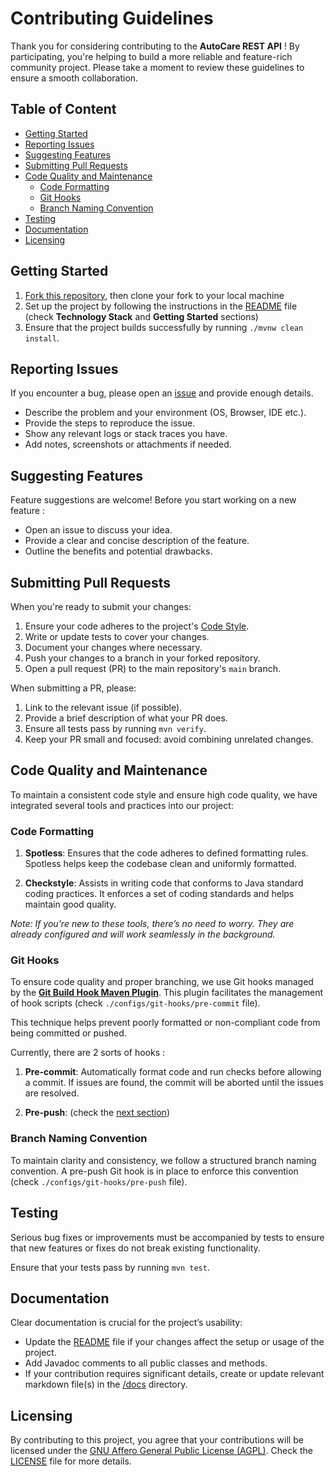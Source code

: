 # Contributing Guidelines

Thank you for considering contributing to the **AutoCare REST API** ! By participating, you're helping to build a more reliable and feature-rich community project. Please take a moment to review these guidelines to ensure a smooth collaboration.

## Table of Content

* [Getting Started](#getting-started)
* [Reporting Issues](#reporting-issues)
* [Suggesting Features](#suggesting-features)
* [Submitting Pull Requests](#submitting-pull-requests)
* [Code Quality and Maintenance](#code-quality-and-maintenance)
    + [Code Formatting](#code-formatting)
    + [Git Hooks](#git-hooks)
    + [Branch Naming Convention](#branch-naming-convention)
* [Testing](#testing)
* [Documentation](#documentation)
* [Licensing](#licensing)
    
## Getting Started

1. [Fork this repository](https://docs.github.com/en/get-started/exploring-projects-on-github/contributing-to-a-project#about-forking), then clone your fork to your local machine
2. Set up the project by following the instructions in the [README](./README.md) file (check **Technology Stack** and **Getting Started** sections)
3. Ensure that the project builds successfully by running `./mvnw clean install`.

## Reporting Issues

If you encounter a bug, please open an [issue](https://docs.github.com/en/issues/tracking-your-work-with-issues/about-issues#about-issues) and provide enough details.

- Describe the problem and your environment (OS, Browser, IDE etc.).
- Provide the steps to reproduce the issue.
- Show any relevant logs or stack traces you have.
- Add notes, screenshots or attachments if needed.

## Suggesting Features

Feature suggestions are welcome! Before you start working on a new feature :
- Open an issue to discuss your idea.
- Provide a clear and concise description of the feature.
- Outline the benefits and potential drawbacks.

## Submitting Pull Requests

When you're ready to submit your changes:

1. Ensure your code adheres to the project's [Code Style](#code-quality-and-maintenance).
2. Write or update tests to cover your changes.
3. Document your changes where necessary.
4. Push your changes to a branch in your forked repository.
5. Open a pull request (PR) to the main repository's `main` branch.

When submitting a PR, please:

1. Link to the relevant issue (if possible). 
2. Provide a brief description of what your PR does.
3. Ensure all tests pass by running `mvn verify`.
4. Keep your PR small and focused: avoid combining unrelated changes.

## Code Quality and Maintenance

To maintain a consistent code style and ensure high code quality, we have integrated several tools and practices into our project:

### Code Formatting

1. **Spotless**: Ensures that the code adheres to defined formatting rules. Spotless helps keep the codebase clean and uniformly formatted.

2. **Checkstyle**: Assists in writing code that conforms to Java standard coding practices. It enforces a set of coding standards and helps maintain good quality.

_Note: If you're new to these tools, there’s no need to worry. They are already configured and will work seamlessly in the background._

### Git Hooks

To ensure code quality and proper branching, we use Git hooks managed by the [**Git Build Hook Maven Plugin**](https://github.com/rudikershaw/git-build-hook). This plugin facilitates the management of hook scripts (check `./configs/git-hooks/pre-commit` file).

This technique helps prevent poorly formatted or non-compliant code from being committed or pushed.

Currently, there are 2 sorts of hooks :

1. **Pre-commit**: Automatically format code and run checks before allowing a commit. If issues are found, the commit will be aborted until the issues are resolved.

2. **Pre-push**: (check the [next section](#branch-naming-convention))

### Branch Naming Convention

To maintain clarity and consistency, we follow a structured branch naming convention. A pre-push Git hook is in place to enforce this convention (check `./configs/git-hooks/pre-push` file).

## Testing

Serious bug fixes or improvements must be accompanied by tests to ensure that new features or fixes do not break existing functionality. 

Ensure that your tests pass by running `mvn test`.

## Documentation

Clear documentation is crucial for the project’s usability:

- Update the [README](README.md) file if your changes affect the setup or usage of the project.
- Add Javadoc comments to all public classes and methods.
- If your contribution requires significant details, create or update relevant markdown file(s) in the [/docs](./docs) directory.

## Licensing

By contributing to this project, you agree that your contributions will be licensed under the [GNU Affero General Public License (AGPL)](https://www.gnu.org/licenses/agpl-3.0.en.html). Check the [LICENSE](./LICENSE) file for more details.
